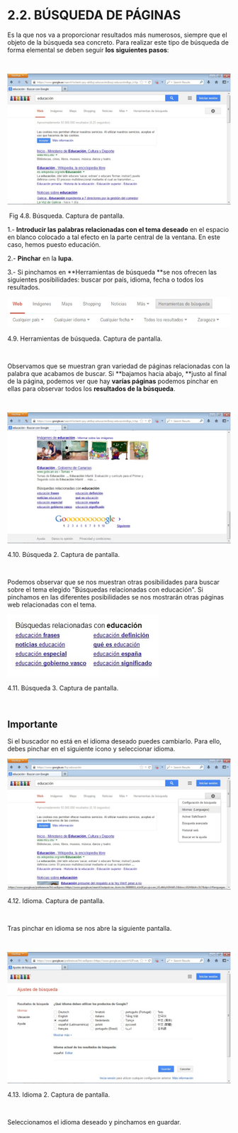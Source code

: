
# 2.2. BÚSQUEDA DE PÁGINAS

Es la que nos va a proporcionar resultados más numerosos, siempre que el objeto de la búsqueda sea concreto. Para realizar este tipo de búsqueda de forma elemental se deben seguir **los siguientes pasos**:

 


![](img/busqueda.jpg)

 Fig 4.8. Búsqueda. Captura de pantalla.<br/>

1.- **Introducir las palabras relacionadas con el tema deseado** en el espacio en blanco colocado a tal efecto en la parte central de la ventana. En este caso, hemos puesto educación.

2.- **Pinchar** en la **lupa**.

3.- Si pinchamos en **Herramientas de búsqueda **se nos ofrecen las siguientes posibilidades: buscar por país, idioma, fecha o todos los resultados.

![](img/herramientas_de_busqueda.jpg)

 4.9. Herramientas de búsqueda. Captura de pantalla.

 

Observamos que se muestran gran variedad de páginas relacionadas con la palabra que acabamos de buscar. Si **bajamos hacia abajo, **justo al final de la página, podemos ver que hay **varías páginas** podemos pinchar en ellas para observar todos los **resultados de la búsqueda**.

 


![](img/busqueda1.jpg)

 4.10. Búsqueda 2. Captura de pantalla.

 

Podemos observar que se nos muestran otras posibilidades para buscar sobre el tema elegido "Búsquedas relacionadas con educación". Si pinchamos en las diferentes posibilidades se nos mostrarán otras páginas web relacionadas con el tema.


![](img/busqueda3.jpg)

 4.11. Búsqueda 3. Captura de pantalla.

 

## Importante

Si el buscador no está en el idioma deseado puedes cambiarlo. Para ello, debes pinchar en el siguiente icono y seleccionar idioma.


![](img/idioma1.jpg)

 4.12. Idioma. Captura de pantalla.

 

Tras pinchar en idioma se nos abre la siguiente pantalla.

 


![](img/idioma.jpg)

 4.13. Idioma 2. Captura de pantalla.

 

Seleccionamos el idioma deseado y pinchamos en guardar.


